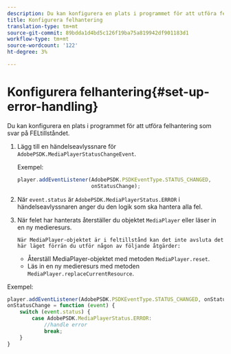 ```yaml
---
description: Du kan konfigurera en plats i programmet för att utföra felhantering som svar på FELtillståndet.
title: Konfigurera felhantering
translation-type: tm+mt
source-git-commit: 89bdda1d4bd5c126f19ba75a819942df901183d1
workflow-type: tm+mt
source-wordcount: '122'
ht-degree: 3%

---
```



# Konfigurera felhantering{#set-up-error-handling}

Du kan konfigurera en plats i programmet för att utföra felhantering som svar på FELtillståndet.

1. Lägg till en händelseavlyssnare för `AdobePSDK.MediaPlayerStatusChangeEvent`.

   Exempel:

   ```js
   player.addEventListener(AdobePSDK.PSDKEventType.STATUS_CHANGED, 
                           onStatusChange);
   ```

1. När `event.status` är `AdobePSDK.MediaPlayerStatus.ERROR` i händelseavlyssnaren anger du den logik som ska hantera alla fel.
1. När felet har hanterats återställer du objektet `MediaPlayer` eller läser in en ny medieresurs.

       När MediaPlayer-objektet är i feltillstånd kan det inte avsluta det här läget förrän du utför någon av följande åtgärder:
   
   * Återställ MediaPlayer-objektet med metoden `MediaPlayer.reset`.
   * Läs in en ny medieresurs med metoden `MediaPlayer.replaceCurrentResource`.

<!--<a id="example_342CA5A8CD7C45BD88233C5BDBB17220"></a>-->

Exempel:

```js
player.addEventListener(AdobePSDK.PSDKEventType.STATUS_CHANGED, onStatusChange); 
onStatusChange = function (event) { 
    switch (event.status) { 
        case AdobePSDK.MediaPlayerStatus.ERROR: 
            //handle error 
            break; 
    } 
} 
```

